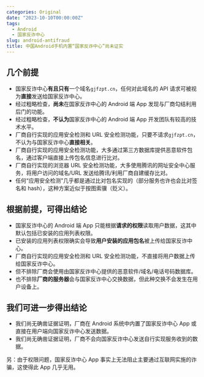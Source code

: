 ```yaml
---
categories: Original
date: "2023-10-10T00:00:00Z"
tags:
  - Android
  - 国家反诈中心
slug: android-antifraud
title: 中国Android手机内置“国家反诈中心”尚未证实
---
```


## 几个前提

- 国家反诈中心**有且只有**一个域名`gjfzpt.cn`，任何对此域名的 API 请求可被视为**直接**发送给国家反诈中心。
- 经过粗略检查，**尚未**在国家反诈中心的 Android 端 App 发现与厂商勾结利用后门的功能。
- 经过粗略检查，**不认为**国家反诈中心的 Android 端 App 开发团队有较高的技术水平。
- 厂商自行实现的应用安全检测和 URL 安全检测功能，只要不请求`gjfzpt.cn`，不认为与国家反诈中心**直接相关**。
- 厂商自行实现的应用安全检测功能，大多通过第三方数据库提供恶意软件包名，通过客户端直接上传包名信息进行比对。
- 厂商自行实现的浏览器 URL 安全检测功能，大多使用腾讯的网址安全中心服务，将用户访问的域名/URL 发送给腾讯/利用厂商自建缓存比对。
- 任何“应用安全检测”几乎都是通过比对包名实现的（部分服务也许也会比对签名和 hash），这种方案近似于按图索骥（贬义）。

## 根据前提，可得出结论

- 国家反诈中心的 Android 端 App 只能根据**请求的权限**读取用户数据，这其中默认包括已安装的应用列表权限。
- 已安装的应用列表权限确实会导致**用户安装的应用包名**被上传给国家反诈中心。
- 厂商自行实现的应用安全检测和 URL 安全检测功能，不直接将用户数据上传给国家反诈中心。
- 但不排除厂商会使用由国家反诈中心提供的恶意软件/域名/电话号码数据库。
- 也不排除**厂商的服务器**会与国家反诈中心交换数据，但此种交换不会发生在用户设备上。

## 我们可进一步得出结论

- 我们尚无确凿证据证明，厂商在 Android 系统中内置了国家反诈中心 App 或直接在用户端向国家反诈中心发送数据。
- 我们尚无确凿证据证明，厂商不会向国家反诈中心发送自行实现服务收到的数据。

另：由于权限问题，国家反诈中心 App 事实上无法阻止主要通过互联网实施的诈骗，这使得此 App 几乎无用。
